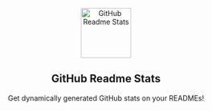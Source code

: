 <p align="center">
 <img width="100px" src="https://gudlogo.com/wp-content/uploads/2019/05/logo-con-vit-27.png" align="center" alt="GitHub Readme Stats" />
 <h2 align="center">GitHub Readme Stats</h2>
 <p align="center">Get dynamically generated GitHub stats on your READMEs!</p>
</p>
